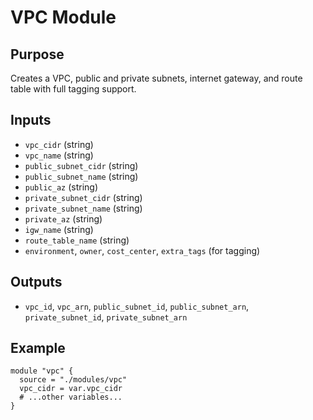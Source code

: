 # VPC Module

## Purpose
Creates a VPC, public and private subnets, internet gateway, and route table with full tagging support.

## Inputs
- `vpc_cidr` (string)
- `vpc_name` (string)
- `public_subnet_cidr` (string)
- `public_subnet_name` (string)
- `public_az` (string)
- `private_subnet_cidr` (string)
- `private_subnet_name` (string)
- `private_az` (string)
- `igw_name` (string)
- `route_table_name` (string)
- `environment`, `owner`, `cost_center`, `extra_tags` (for tagging)

## Outputs
- `vpc_id`, `vpc_arn`, `public_subnet_id`, `public_subnet_arn`, `private_subnet_id`, `private_subnet_arn`

## Example
```hcl
module "vpc" {
  source = "./modules/vpc"
  vpc_cidr = var.vpc_cidr
  # ...other variables...
}
```
